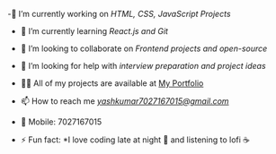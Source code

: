 -🔭 I’m currently working on *HTML, CSS, JavaScript Projects*
- 🌱 I’m currently learning *React.js and Git*
- 👯 I’m looking to collaborate on *Frontend projects and open-source*
- 🤝 I’m looking for help with *interview preparation and project ideas*
- 👨‍💻 All of my projects are available at [My Portfolio](#) 

- 📫 How to reach me *yashkumar7027167015@gmail.com*
- 📱 Mobile: 7027167015

- ⚡ Fun fact: *I love coding late at night 🌙 and listening to lofi ☕

<!---
yash-parjapati/yash-parjapati is a ✨ special ✨ repository because its `README.md` (this file) appears on your GitHub profile.
You can click the Preview link to take a look at your changes.
--->
